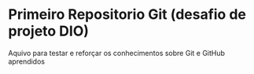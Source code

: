 # Primeiro Repositorio Git (desafio de projeto DIO) 

Aquivo para testar e reforçar os conhecimentos sobre Git e GitHub aprendidos


